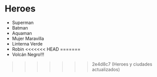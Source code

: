 # Heroes

* Superman
* Batman
* Aquaman
* Mujer Maravilla
* Linterna Verde
* Robin
<<<<<<< HEAD
=======
* Volcán Negro!!!
>>>>>>> 2e4d8c7 (Heroes y ciudades actualizados)
